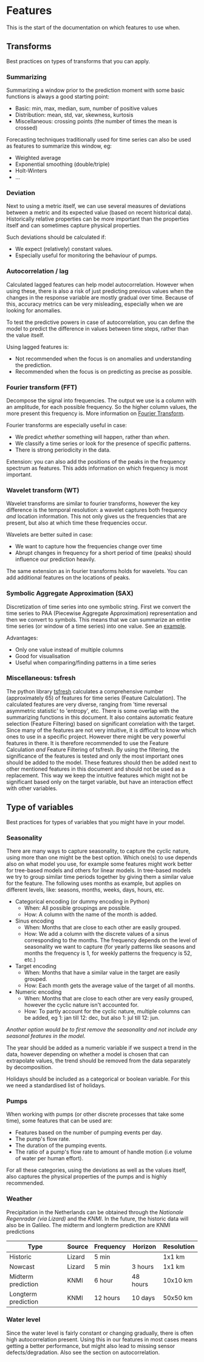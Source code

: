 # Features
This is the start of the documentation on which features to use when.

## Transforms
Best practices on types of transforms that you can apply.

### Summarizing
Summarizing a window prior to the prediction moment with some basic functions is always a good starting point:
- Basic: min, max, median, sum, number of positive values
- Distribution: mean, std, var, skewness, kurtosis
- Miscellaneous: crossing points (the number of times the mean is crossed)

Forecasting techniques traditionally used for time series can also be used as features to summarize this window, eg: 
- Weighted average
- Exponential smoothing (double/triple)
- Holt-Winters
- ...

### Deviation
Next to using a metric itself, we can use several measures of deviations between a metric and its expected value (based on recent historical data). Historically relative properties can be more important than the properties itself and can sometimes capture physical properties.

Such deviations should be calculated if:
- We expect (relatively) constant values.
- Especially useful for monitoring the behaviour of pumps.

### Autocorrelation / lag
Calculated lagged features can help model autocorrelation. However when using these, there is also a risk of just predicting previous values when the changes in the response variable are mostly gradual over time. Because of this, accuracy metrics can be very misleading, especially when we are looking for anomalies.

To test the predictive powers in case of autocorrelation, you can define the model to predict the difference in values between time steps, rather than the value itself. 

Using lagged features is:
- Not recommended when the focus is on anomalies and understanding the prediction.
- Recommended when the focus is on predicting as precise as possible.

### Fourier transform (FFT)
Decompose the signal into frequencies. The output we use is a column with an amplitude, for each possible frequency. So the higher column values, the more present this frequency is. More information on [Fourier Transform](https://en.wikipedia.org/wiki/Fourier_transform).

Fourier transforms are especially useful in case:
- We predict *whether* something will happen, rather than *when*.
- We classify a time series or look for the presence of specific patterns.
- There is strong periodicity in the data.

Extension: you can also add the positions of the peaks in the frequency spectrum as features. This adds information on which frequency is most important.

### Wavelet transform (WT)
Wavelet transforms are similar to fourier transforms, however the key difference is the temporal resolution: a wavelet captures both frequency *and* location information. This not only gives us the frequencies that are present, but also at which time these frequencies occur.

Wavelets are better suited in case:
- We want to capture how the frequencies change over time
- Abrupt changes in frequency for a short period of time (peaks) should influence our prediction heavily.

The same extension as in fourier transforms holds for wavelets. You can add additional features on the locations of peaks.

### Symbolic Aggregate Approximation (SAX)
Discretization of time series into one symbolic string. First we convert the time series to PAA (Piecewise Aggregate Approximation) representation and then we convert to symbols. This means that we can summarize an entire time series (or window of a time series) into one value. See an [example](https://jmotif.github.io/sax-vsm_site/morea/algorithm/SAX.html).

Advantages:
- Only one value instead of multiple columns
- Good for visualisation
- Useful when comparing/finding patterns in a time series

### Miscellaneous: tsfresh
The python library [tsfresh](https://github.com/blue-yonder/tsfresh) calculates a comprehensive number (approximately 65) of features for time series (Feature Calculation). The calculated features are very diverse, ranging from 'time reversal asymmetric statistic' to 'entropy', etc. There is some overlap with the summarizing functions in this document. It also contains automatic feature selection (Feature Filtering) based on significant correlation with the target. 
Since many of the features are not very intuitive, it is difficult to know which ones to use in a specific project. However there might be very powerful features in there. It is therefore recommended to use the Feature Calculation *and* Feature Filtering of tsfresh. By using the filtering, the significance of the features is tested and only the most important ones should be added to the model. These features should then be added next to other mentioned features in this document and should not be used as a replacement. This way we keep the intuitive features which might not be significant based only on the target variable, but have an interaction effect with other variables. 


## Type of variables
Best practices for types of variables that you might have in your model.

### Seasonality
There are many ways to capture seasonality, to capture the cyclic nature, using more than one might be the best option. Which one(s) to use depends also on what model you use, for example some features might work better for tree-based models and others for linear models. In tree-based models we try to group similar time periods together by giving them a similar value for the feature.
The following uses months as example, but applies on different levels, like: seasons, months, weeks, days, hours, etc.

- Categorical encoding (or dummy encoding in Python)
    - When: All possible groupings are possible.
    - How: A column with the name of the month is added.
- Sinus encoding
    - When: Months that are close to each other are easily grouped. 
    - How: We add a column with the discrete values of a sinus corresponding to the months. The frequency depends on the level of seasonality we want to capture (for yearly patterns like seasons and months the frequency is 1, for weekly patterns the frequency is 52, etc.)
- Target encoding
    - When: Months that have a similar value in the target are easily grouped.
    - How: Each month gets the average value of the target of all months. 
- Numeric encoding
    - When: Months that are close to each other are very easily grouped, however the cyclic nature isn't accounted for.
    - How: To partly account for the cyclic nature, multiple columns can be added, eg 1: jan till 12: dec, but also 1: jul till 12: jun.

*Another option would be to first remove the seasonality and not include any seasonal features in the model.*

The year should be added as a numeric variable if we suspect a trend in the data, however depending on whether a model is chosen that can extrapolate values, the trend should be removed from the data separately by decomposition.

Holidays should be included as a categorical or boolean variable. For this we need a standardised list of holidays.

### Pumps
When working with pumps (or other discrete processes that take some time), some features that can be used are:
- Features based on the number of pumping events per day.
- The pump's flow rate.
- The duration of the pumping events.
- The ratio of a pump's flow rate to amount of handle motion (i.e volume of water per human effort).

For all these categories, using the deviations as well as the values itself, also captures the physical properties of the pumps and is highly recommended.

### Weather
Precipitation in the Netherlands can be obtained through the *Nationale Regenradar (via Lizard)*  and the *KNMI*. In the future, the historic data will also be in Galileo. The midterm and longterm prediction are KNMI predictions

| Type | Source |Frequency | Horizon | Resolution
|---|---|---|---|---|
| Historic | Lizard | 5 min | | 1x1 km
| Nowcast | Lizard | 5 min | 3 hours | 1x1 km
| Midterm prediction | KNMI | 6 hour | 48 hours | 10x10 km
| Longterm prediction| KNMI | 12 hours | 10 days | 50x50 km

### Water level
Since the water level is fairly constant or changing gradually, there is often high autocorrelation present. Using this in our features in most cases means getting a better performance, but might also lead to missing sensor defects/degradation. Also see the section on autocorrelation. 

